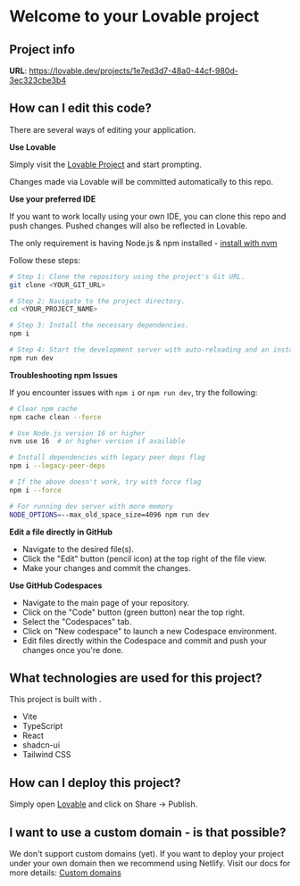 
# Welcome to your Lovable project

## Project info

**URL**: https://lovable.dev/projects/1e7ed3d7-48a0-44cf-980d-3ec323cbe3b4

## How can I edit this code?

There are several ways of editing your application.

**Use Lovable**

Simply visit the [Lovable Project](https://lovable.dev/projects/1e7ed3d7-48a0-44cf-980d-3ec323cbe3b4) and start prompting.

Changes made via Lovable will be committed automatically to this repo.

**Use your preferred IDE**

If you want to work locally using your own IDE, you can clone this repo and push changes. Pushed changes will also be reflected in Lovable.

The only requirement is having Node.js & npm installed - [install with nvm](https://github.com/nvm-sh/nvm#installing-and-updating)

Follow these steps:

```sh
# Step 1: Clone the repository using the project's Git URL.
git clone <YOUR_GIT_URL>

# Step 2: Navigate to the project directory.
cd <YOUR_PROJECT_NAME>

# Step 3: Install the necessary dependencies.
npm i

# Step 4: Start the development server with auto-reloading and an instant preview.
npm run dev
```

**Troubleshooting npm Issues**

If you encounter issues with `npm i` or `npm run dev`, try the following:

```sh
# Clear npm cache
npm cache clean --force

# Use Node.js version 16 or higher
nvm use 16  # or higher version if available

# Install dependencies with legacy peer deps flag
npm i --legacy-peer-deps

# If the above doesn't work, try with force flag
npm i --force

# For running dev server with more memory
NODE_OPTIONS=--max_old_space_size=4096 npm run dev
```

**Edit a file directly in GitHub**

- Navigate to the desired file(s).
- Click the "Edit" button (pencil icon) at the top right of the file view.
- Make your changes and commit the changes.

**Use GitHub Codespaces**

- Navigate to the main page of your repository.
- Click on the "Code" button (green button) near the top right.
- Select the "Codespaces" tab.
- Click on "New codespace" to launch a new Codespace environment.
- Edit files directly within the Codespace and commit and push your changes once you're done.

## What technologies are used for this project?

This project is built with .

- Vite
- TypeScript
- React
- shadcn-ui
- Tailwind CSS

## How can I deploy this project?

Simply open [Lovable](https://lovable.dev/projects/1e7ed3d7-48a0-44cf-980d-3ec323cbe3b4) and click on Share -> Publish.

## I want to use a custom domain - is that possible?

We don't support custom domains (yet). If you want to deploy your project under your own domain then we recommend using Netlify. Visit our docs for more details: [Custom domains](https://docs.lovable.dev/tips-tricks/custom-domain/)
